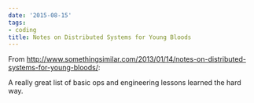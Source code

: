 ```yaml
---
date: '2015-08-15'
tags:
- coding
title: Notes on Distributed Systems for Young Bloods
---
```


From http://www.somethingsimilar.com/2013/01/14/notes-on-distributed-systems-for-young-bloods/:

A really great list of basic ops and engineering lessons learned the hard way.
